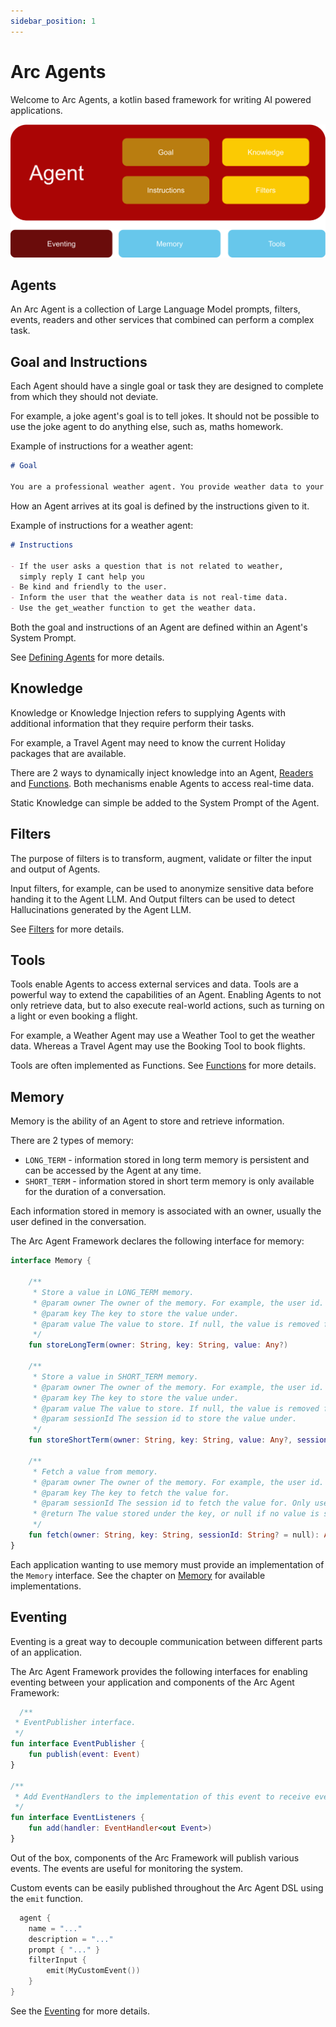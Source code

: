 ```yaml
---
sidebar_position: 1
---
```


# Arc Agents

Welcome to Arc Agents, a kotlin based framework for writing AI powered applications.

![](agents.svg)

## Agents

An Arc Agent is a collection of Large Language Model prompts, filters, events,
readers and other services that combined can perform a complex task.

## Goal and Instructions

Each Agent should have a single goal or task they are designed to complete from which they should not deviate.

For example, a joke agent's goal is to tell jokes. It should not be possible to use the joke agent to do anything
else, such as, maths homework.

Example of instructions for a weather agent:

```md  
# Goal

You are a professional weather agent. You provide weather data to your users.
```

How an Agent arrives at its goal is defined by the instructions given to it.

Example of instructions for a weather agent:

```md  
# Instructions

- If the user asks a question that is not related to weather,
  simply reply I cant help you
- Be kind and friendly to the user.
- Inform the user that the weather data is not real-time data.
- Use the get_weather function to get the weather data.
```

Both the goal and instructions of an Agent are defined within an Agent's System Prompt.

See [Defining Agents](dsl/defining_agents) for more details.

## Knowledge

Knowledge or Knowledge Injection refers to supplying Agents with additional information that
they require perform their tasks.

For example, a Travel Agent may need to know the current Holiday packages that are available.

There are 2 ways to dynamically inject knowledge into an Agent, [Readers](readers) and [Functions](dsl/defining_functions).
Both mechanisms enable Agents to access real-time data.

Static Knowledge can simple be added to the System Prompt of the Agent.

## Filters

The purpose of filters is to transform, augment, validate or filter the input and output of Agents.

Input filters, for example, can be used to anonymize sensitive data before handing it to the Agent LLM.
And Output filters can be used to detect Hallucinations generated by the Agent LLM.

See [Filters](dsl/filters) for more details.


## Tools

Tools enable Agents to access external services and data. 
Tools are a powerful way to extend the capabilities of an Agent. Enabling Agents to not only retrieve data, 
but to also execute real-world actions, such as turning on a light or even booking a flight.

For example, a Weather Agent may use a Weather Tool to get the weather data. 
Whereas a Travel Agent may use the Booking Tool to book flights.

Tools are often implemented as Functions. See [Functions](dsl/defining_functions) for more details.

## Memory

Memory is the ability of an Agent to store and retrieve information.

There are 2 types of memory:

- `LONG_TERM` - information stored in long term memory is persistent and can be accessed by the Agent at any time.
- `SHORT_TERM` - information stored in short term memory is only available for the duration of a conversation.

Each information stored in memory is associated with an owner, usually the user defined in the conversation.

The Arc Agent Framework declares the following interface for memory:

```kotlin
interface Memory {

    /**
     * Store a value in LONG_TERM memory.
     * @param owner The owner of the memory. For example, the user id.
     * @param key The key to store the value under.
     * @param value The value to store. If null, the value is removed from memory.
     */
    fun storeLongTerm(owner: String, key: String, value: Any?)

    /**
     * Store a value in SHORT_TERM memory.
     * @param owner The owner of the memory. For example, the user id.
     * @param key The key to store the value under.
     * @param value The value to store. If null, the value is removed from memory.
     * @param sessionId The session id to store the value under.
     */
    fun storeShortTerm(owner: String, key: String, value: Any?, sessionId: String)

    /**
     * Fetch a value from memory.
     * @param owner The owner of the memory. For example, the user id.
     * @param key The key to fetch the value for.
     * @param sessionId The session id to fetch the value for. Only used if the value was stored under SHORT_TERM memory.
     * @return The value stored under the key, or null if no value is stored.
     */
    fun fetch(owner: String, key: String, sessionId: String? = null): Any?
}
```

Each application wanting to use memory must provide an implementation of the `Memory` interface.
See the chapter on [Memory](memory) for available implementations.

## Eventing

Eventing is a great way to decouple communication between different parts of an application.

The Arc Agent Framework provides the following interfaces for enabling eventing
between your application and components of the Arc Agent Framework:

```kotlin
  /**
 * EventPublisher interface.
 */
fun interface EventPublisher {
    fun publish(event: Event)
}

/**
 * Add EventHandlers to the implementation of this event to receive events.
 */
fun interface EventListeners {
    fun add(handler: EventHandler<out Event>)
}
```

Out of the box, components of the Arc Framework will publish various events.
The events are useful for monitoring the system.

Custom events can be easily published throughout the Arc Agent DSL using the
`emit` function.

```kotlin
  agent {
    name = "..."
    description = "..."
    prompt { "..." }
    filterInput {
        emit(MyCustomEvent())
    }
}
```

See the [Eventing](/docs/eventing) for more details.